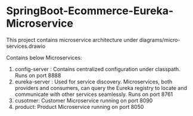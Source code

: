 # SpringBoot-Ecommerce-Eureka-Microservice

This project contains microservice architecture under diagrams/micro-services.drawio

Contains below Microservices:

  1) config-server : Contains centralized configuration under classpath. Runs on port 8888
  1) eureka-server : Used for service discovery. Microservices, both providers and consumers, can query the Eureka registry to locate and communicate with other services seamlessly. Runs on port 8761
  2) cusotmer: Customer Microservice running on port 8090
  3) product: Product Microservice running on port 8050
